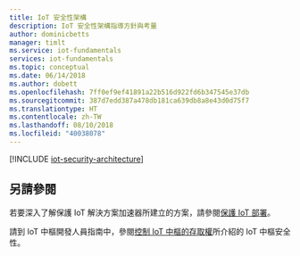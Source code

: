 ```yaml
---
title: IoT 安全性架構
description: IoT 安全性架構指導方針與考量
author: dominicbetts
manager: timlt
ms.service: iot-fundamentals
services: iot-fundamentals
ms.topic: conceptual
ms.date: 06/14/2018
ms.author: dobett
ms.openlocfilehash: 7ff0ef9ef41891a22b516d922fd6b347545e37db
ms.sourcegitcommit: 387d7edd387a478db181ca639db8a8e43d0d75f7
ms.translationtype: HT
ms.contentlocale: zh-TW
ms.lasthandoff: 08/10/2018
ms.locfileid: "40038078"
---
```

[!INCLUDE [iot-security-architecture](../../includes/iot-security-architecture.md)]

## <a name="see-also"></a>另請參閱
若要深入了解保護 IoT 解決方案加速器所建立的方案，請參閱[保護 IoT 部署][lnk-security-deployment]。

請到 IoT 中樞開發人員指南中，參閱[控制 IoT 中樞的存取權][lnk-devguide-security]所介紹的 IoT 中樞安全性。

[lnk-security-deployment]: iot-security-deployment.md
[lnk-devguide-security]: /azure/iot-hub/iot-hub-devguide-security